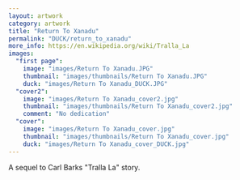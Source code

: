 ```yaml
---
layout: artwork
category: artwork
title: "Return To Xanadu"
permalink: "DUCK/return_to_xanadu"
more_info: https://en.wikipedia.org/wiki/Tralla_La
images:
  "first page":
    image: "images/Return To Xanadu.JPG"
    thumbnail: "images/thumbnails/Return To Xanadu.JPG"
    duck: "images/Return To Xanadu_DUCK.JPG"
  "cover2":
    image: "images/Return To Xanadu_cover2.jpg"
    thumbnail: "images/thumbnails/Return To Xanadu_cover2.jpg"
    comment: "No dedication"
  "cover":
    image: "images/Return To Xanadu_cover.jpg"
    thumbnail: "images/thumbnails/Return To Xanadu_cover.jpg"
    duck: "images/Return To Xanadu_cover_DUCK.jpg"
---
```


A sequel to Carl Barks "Tralla La" story.
